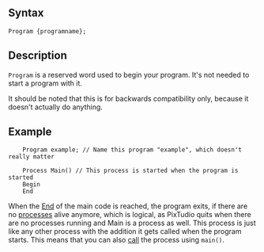 Syntax
------

```
Program {programname};
```

Description
-----------

`Program` is a reserved word used to begin your program. It's not needed
to start a program with it.

It should be noted that this is for backwards compatibility only,
because it doesn't actually do anything.

Example
-------

```
    Program example; // Name this program "example", which doesn't really matter

    Process Main() // This process is started when the program is started
    Begin
    End
```

When the [End](#end) of the main code is reached, the program
exits, if there are no [processes](#process) alive anymore,
which is logical, as PixTudio quits when there are no processes
running and Main is a process as well. 
This process is just like any other process with the addition it gets called when the program starts. This means
that you can also [call](#function_call) the process using
`main()`.

